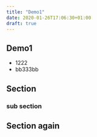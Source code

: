 ```yaml
---
title: "Demo1"
date: 2020-01-26T17:06:30+01:00
draft: true
---
```

## Demo1
- 1222
- bb333bb
## Section
### sub section
## Section again
